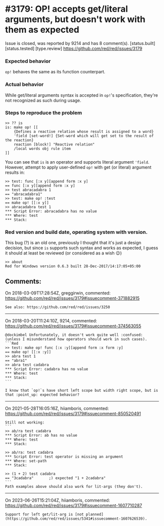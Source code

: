 
#3179: OP! accepts get/literal arguments, but doesn't work with them as expected
================================================================================
Issue is closed, was reported by 9214 and has 8 comment(s).
[status.built] [status.tested] [type.review]
<https://github.com/red/red/issues/3179>

### Expected behavior
`op!` behaves the same as its function counterpart.
### Actual behavior
While get/literal arguments syntax is accepted in `op!`'s specification, they're not recognized as such during usage.
### Steps to reproduce the problem
```Red
>> ?? is
is: make op! [[
    {Defines a reactive relation whose result is assigned to a word} 
    'field [set-word!] {Set-word which will get set to the result of the reaction} 
    reaction [block!] "Reactive relation" 
    /local words obj rule item
]]
```
You can see that `is` is an operator and supports literal argument `'field`. However, attempt to apply user-defined `op!` with get (or literal) argument results in:
```Red
>> test: func [:x y][append form :x y]
== func [:x y][append form :x y]
>> test abracadabra 1
== "abracadabra1"
>> test: make op! :test
== make op! [[:x y]]
>> abracadabra test 1
*** Script Error: abracadabra has no value
*** Where: test
*** Stack:
```
### Red version and build date, operating system with version.
This bug (?) is an old one, previously I thought that it's just a design decision, but since `is` supports such syntax and works as expected, I guess it should at least be reviewed (or considered as a wish :wink:)
```Red
>> about
Red for Windows version 0.6.3 built 28-Dec-2017/14:17:05+05:00
```


Comments:
--------------------------------------------------------------------------------

On 2018-03-09T17:28:54Z, greggirwin, commented:
<https://github.com/red/red/issues/3179#issuecomment-371882915>

    See also: https://github.com/red/red/issues/3250

--------------------------------------------------------------------------------

On 2018-03-20T11:24:10Z, 9214, commented:
<https://github.com/red/red/issues/3179#issuecomment-374563055>

    @dockimbel Unfortunately, it doesn't work quite well :confused: (unless I misunderstand how operators should work in such cases).
    ```Red
    >> test: make op! func [:x :y][append form :x form :y]
    == make op! [[:x :y]]
    >> abra test 1
    == "abra1"
    >> abra test cadabra
    *** Script Error: cadabra has no value
    *** Where: test
    *** Stack: 
    ```
    
    I know that `op!`s have short left scope but width right scope, but is that :point_up: expected behavior?

--------------------------------------------------------------------------------

On 2021-05-28T16:05:16Z, hiiamboris, commented:
<https://github.com/red/red/issues/3179#issuecomment-850520491>

    Still not working:
    ```
    >> ab/ra test cadabra
    *** Script Error: ab has no value
    *** Where: test
    *** Stack:  
    
    >> ab/ra: test cadabra
    *** Script Error: test operator is missing an argument
    *** Where: set-path
    *** Stack:  
    
    >> (1 + 2) test cadabra
    == "3cadabra"       ;) expected "1 + 2cadabra"
    ```
    Path examples above should also work for lit-args (they don't).

--------------------------------------------------------------------------------

On 2023-06-26T15:21:04Z, hiiamboris, commented:
<https://github.com/red/red/issues/3179#issuecomment-1607710287>

    Support for left get/lit-arg is [not planned](https://github.com/red/red/issues/5341#issuecomment-1607626539).

